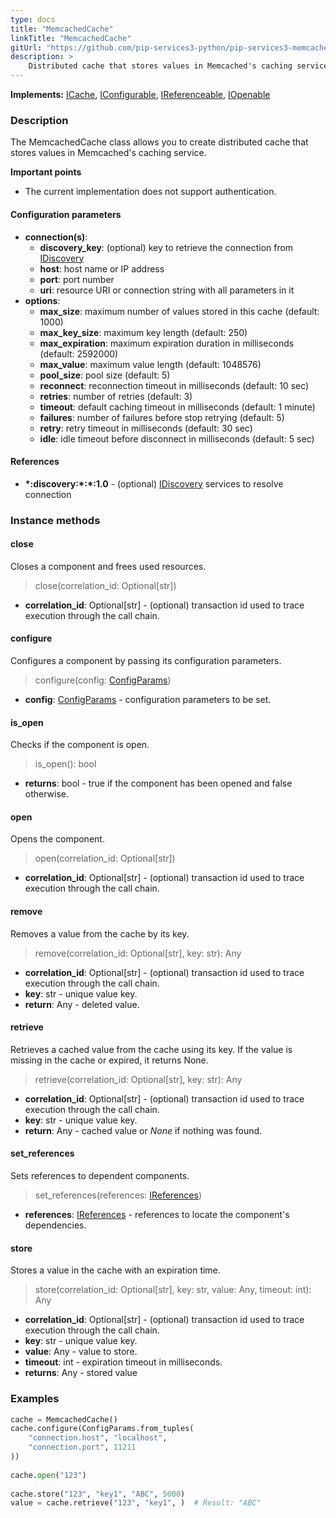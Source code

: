 ```yaml
---
type: docs
title: "MemcachedCache"
linkTitle: "MemcachedCache"
gitUrl: "https://github.com/pip-services3-python/pip-services3-memcached-python"
description: >
    Distributed cache that stores values in Memcached's caching service.
---
```


**Implements:** [ICache](../../../components/cache/icache), [IConfigurable](../../../commons/config/iconfigurable), [IReferenceable](../../../commons/refer/ireferenceable), [IOpenable](../../../commons/run/iopenable)

### Description
The MemcachedCache class allows you to create distributed cache that stores values in Memcached's caching service. 

**Important points**

- The current implementation does not support authentication.

#### Configuration parameters

- **connection(s)**:           
    - **discovery_key**: (optional) key to retrieve the connection from [IDiscovery](../../../components/connect/idiscovery)
    - **host**: host name or IP address
    - **port**: port number
    - **uri**: resource URI or connection string with all parameters in it
- **options**:
    - **max_size**: maximum number of values stored in this cache (default: 1000)        
    - **max_key_size**: maximum key length (default: 250)
    - **max_expiration**: maximum expiration duration in milliseconds (default: 2592000)
    - **max_value**: maximum value length (default: 1048576)
    - **pool_size**: pool size (default: 5)
    - **reconnect**: reconnection timeout in milliseconds (default: 10 sec)
    - **retries**: number of retries (default: 3)
    - **timeout**: default caching timeout in milliseconds (default: 1 minute)
    - **failures**: number of failures before stop retrying (default: 5)
    - **retry**: retry timeout in milliseconds (default: 30 sec)
    - **idle**: idle timeout before disconnect in milliseconds (default: 5 sec)


#### References

- **\*:discovery:\*:\*:1.0** - (optional) [IDiscovery](../../../components/connect/idiscovery) services to resolve connection


### Instance methods

#### close
Closes a component and frees used resources.

> close(correlation_id: Optional[str])

- **correlation_id**: Optional[str] - (optional) transaction id used to trace execution through the call chain.

#### configure
Configures a component by passing its configuration parameters.

> configure(config: [ConfigParams](../../../commons/config/config_params))

- **config**: [ConfigParams](../../../commons/config/config_params) - configuration parameters to be set.

#### is_open
Checks if the component is open.

> is_open(): bool

- **returns**: bool - true if the component has been opened and false otherwise.


#### open
Opens the component.
> open(correlation_id: Optional[str])

- **correlation_id**: Optional[str] - (optional) transaction id used to trace execution through the call chain.


#### remove
Removes a value from the cache by its key.

> remove(correlation_id: Optional[str], key: str): Any

- **correlation_id**: Optional[str] - (optional) transaction id used to trace execution through the call chain.
- **key**: str - unique value key.
- **return**: Any - deleted value.

#### retrieve
Retrieves a cached value from the cache using its key.
If the value is missing in the cache or expired, it returns None.

> retrieve(correlation_id: Optional[str], key: str): Any

- **correlation_id**: Optional[str] - (optional) transaction id used to trace execution through the call chain.
- **key**: str - unique value key.
- **return**: Any - cached value or *None* if nothing was found.

#### set_references
Sets references to dependent components.

> set_references(references: [IReferences](../../../commons/refer/ireferences))

- **references**: [IReferences](../../../commons/refer/ireferences) - references to locate the component's dependencies.

#### store
Stores a value in the cache with an expiration time.

> store(correlation_id: Optional[str], key: str, value: Any, timeout: int): Any

- **correlation_id**: Optional[str] - (optional) transaction id used to trace execution through the call chain.
- **key**: str - unique value key.
- **value**: Any - value to store.
- **timeout**: int - expiration timeout in milliseconds.
- **returns**: Any - stored value


### Examples

```python
cache = MemcachedCache()
cache.configure(ConfigParams.from_tuples(
    "connection.host", "localhost",
    "connection.port", 11211
))
        
cache.open("123")
        
cache.store("123", "key1", "ABC", 5000)
value = cache.retrieve("123", "key1", )  # Result: "ABC"

```
